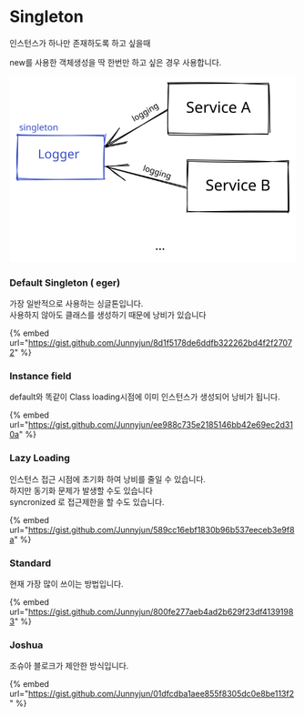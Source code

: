 # Singleton

인스턴스가 하나만 존재하도록 하고 싶을때

new를 사용한 객체생성을 딱 한번만 하고 싶은 경우 사용합니다.

<img src="../../.gitbook/assets/file.drawing (1).svg" alt="" class="gitbook-drawing">

### Default Singleton ( eger)

가장 일반적으로 사용하는 싱글톤입니다.\
사용하지 않아도 클래스를 생성하기 때문에 낭비가 있습니다

{% embed url="https://gist.github.com/Junnyjun/8d1f5178de6ddfb322262bd4f2f27072" %}

### Instance field

default와 똑같이 Class loading시점에 이미 인스턴스가 생성되어 낭비가 됩니다.

{% embed url="https://gist.github.com/Junnyjun/ee988c735e2185146bb42e69ec2d310a" %}

### Lazy Loading

인스턴스 접근 시점에 초기화 하여 낭비를 줄일 수 있습니다.\
하지만 동기화 문제가 발생할 수도 있습니다\
syncronized 로 접근제한을 할 수도 있습니다.

{% embed url="https://gist.github.com/Junnyjun/589cc16ebf1830b96b537eeceb3e9f8a" %}

### Standard

현재 가장 많이 쓰이는 방법입니다.

{% embed url="https://gist.github.com/Junnyjun/800fe277aeb4ad2b629f23df41391983" %}

### Joshua

조슈아 블로크가 제안한 방식입니다.

{% embed url="https://gist.github.com/Junnyjun/01dfcdba1aee855f8305dc0e8be113f2" %}
